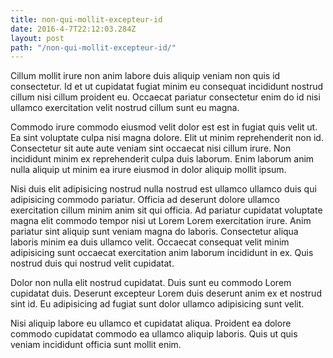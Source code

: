 ```yaml
---
title: non-qui-mollit-excepteur-id
date: 2016-4-7T22:12:03.284Z
layout: post
path: "/non-qui-mollit-excepteur-id/"
---
```


Cillum mollit irure non anim labore duis aliquip veniam non quis id consectetur. Id et ut cupidatat fugiat minim eu consequat incididunt nostrud cillum nisi cillum proident eu. Occaecat pariatur consectetur enim do id nisi ullamco exercitation velit nostrud cillum sunt eu magna.

Commodo irure commodo eiusmod velit dolor est est in fugiat quis velit ut. Ea sint voluptate culpa nisi magna dolore. Elit ut minim reprehenderit non id. Consectetur sit aute aute veniam sint occaecat nisi cillum irure. Non incididunt minim ex reprehenderit culpa duis laborum. Enim laborum anim nulla aliquip ut minim ea irure eiusmod in dolor aliquip mollit ipsum.

Nisi duis elit adipisicing nostrud nulla nostrud est ullamco ullamco duis qui adipisicing commodo pariatur. Officia ad deserunt dolore ullamco exercitation cillum minim anim sit qui officia. Ad pariatur cupidatat voluptate magna elit commodo tempor nisi ut Lorem Lorem exercitation irure. Anim pariatur sint aliquip sunt veniam magna do laboris. Consectetur aliqua laboris minim ea duis ullamco velit. Occaecat consequat velit minim adipisicing sunt occaecat exercitation anim laborum incididunt in ex. Quis nostrud duis qui nostrud velit cupidatat.

Dolor non nulla elit nostrud cupidatat. Duis sunt eu commodo Lorem cupidatat duis. Deserunt excepteur Lorem duis deserunt anim ex et nostrud sint id. Eu adipisicing ad fugiat sunt dolor ullamco adipisicing sunt velit.

Nisi aliquip labore eu ullamco et cupidatat aliqua. Proident ea dolore commodo cupidatat commodo ea ullamco aliquip laboris. Quis ut quis veniam incididunt officia sunt mollit enim.